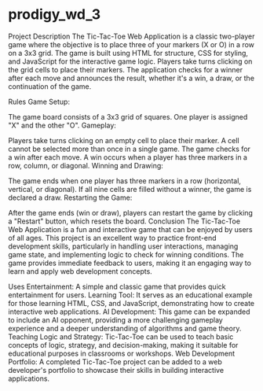 # prodigy_wd_3
Project Description
The Tic-Tac-Toe Web Application is a classic two-player game where the objective is to place three of your markers (X or O) in a row on a 3x3 grid. The game is built using HTML for structure, CSS for styling, and JavaScript for the interactive game logic. Players take turns clicking on the grid cells to place their markers. The application checks for a winner after each move and announces the result, whether it's a win, a draw, or the continuation of the game.

Rules
Game Setup:

The game board consists of a 3x3 grid of squares.
One player is assigned "X" and the other "O".
Gameplay:

Players take turns clicking on an empty cell to place their marker.
A cell cannot be selected more than once in a single game.
The game checks for a win after each move. A win occurs when a player has three markers in a row, column, or diagonal.
Winning and Drawing:

The game ends when one player has three markers in a row (horizontal, vertical, or diagonal).
If all nine cells are filled without a winner, the game is declared a draw.
Restarting the Game:

After the game ends (win or draw), players can restart the game by clicking a "Restart" button, which resets the board.
Conclusion
The Tic-Tac-Toe Web Application is a fun and interactive game that can be enjoyed by users of all ages. This project is an excellent way to practice front-end development skills, particularly in handling user interactions, managing game state, and implementing logic to check for winning conditions. The game provides immediate feedback to users, making it an engaging way to learn and apply web development concepts.

Uses
Entertainment: A simple and classic game that provides quick entertainment for users.
Learning Tool: It serves as an educational example for those learning HTML, CSS, and JavaScript, demonstrating how to create interactive web applications.
AI Development: This game can be expanded to include an AI opponent, providing a more challenging gameplay experience and a deeper understanding of algorithms and game theory.
Teaching Logic and Strategy: Tic-Tac-Toe can be used to teach basic concepts of logic, strategy, and decision-making, making it suitable for educational purposes in classrooms or workshops.
Web Development Portfolio: A completed Tic-Tac-Toe project can be added to a web developer's portfolio to showcase their skills in building interactive applications.
